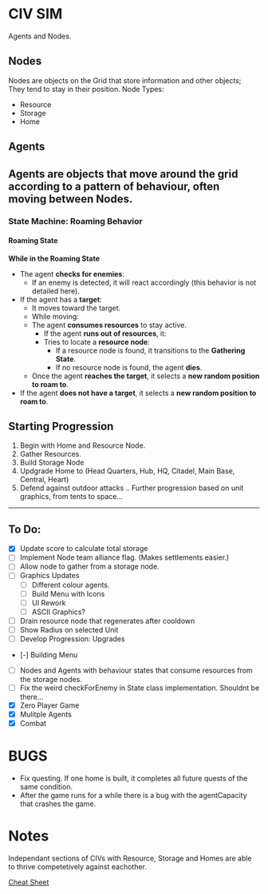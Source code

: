 #   CIV SIM
Agents and Nodes.

##  Nodes
Nodes are objects on the Grid that store information and other objects;
They tend to stay in their position.
Node Types:
- Resource
- Storage
- Home

##  Agents
Agents are objects that move around the grid according to a pattern of behaviour,
often moving between Nodes.
---

### **State Machine: Roaming Behavior**

#### **Roaming State**
**While in the Roaming State**  
- The agent **checks for enemies**:
    - If an enemy is detected, it will react accordingly (this behavior is not detailed here).
- If the agent has a **target**:
    - It moves toward the target.
    - While moving:
    - The agent **consumes resources** to stay active.  
        - If the agent **runs out of resources**, it:
        - Tries to locate a **resource node**:
            - If a resource node is found, it transitions to the **Gathering State**.
            - If no resource node is found, the agent **dies**.
    - Once the agent **reaches the target**, it selects a **new random position to roam to**.
- If the agent **does not have a target**, it selects a **new random position to roam to**.

##  Starting Progression
1. Begin with Home and Resource Node.
2. Gather Resources.
3. Build Storage Node
4. Updgrade Home to (Head Quarters, Hub, HQ, Citadel, Main Base, Central, Heart)
5. Defend against outdoor attacks
.. Further progression based on unit graphics, from tents to space...

---
##  To Do:
- [X] Update score to calculate total storage
- [ ] Implement Node team alliance flag. (Makes settlements easier.)
- [ ] Allow node to gather from a storage node.
- [ ] Graphics Updates
    - [ ] Different colour agents.
    - [ ] Build Menu with Icons
    - [ ] UI Rework
    - [ ] ASCII Graphics?
- [ ] Drain resource node that regenerates after cooldown
- [ ] Show Radius on selected Unit
- [ ] Develop Progression: Upgrades
- [-] Building Menu
- [ ] Nodes and Agents with behaviour states that consume resources from the storage nodes.
- [ ] Fix the weird checkForEnemy in State class implementation. Shouldnt be there...
- [X] Zero Player Game
- [X] Mulitple Agents
- [X] Combat

#   BUGS
- Fix questing. If one home is built, it completes all future quests of the same condition.
- After the game runs for a while there is a bug with the agentCapacity that crashes the game.

# Notes
Independant sections of CIVs with Resource, Storage and Homes are able to thrive competetively against eachother.


[Cheat Sheet](https://www.markdownguide.org/cheat-sheet/)